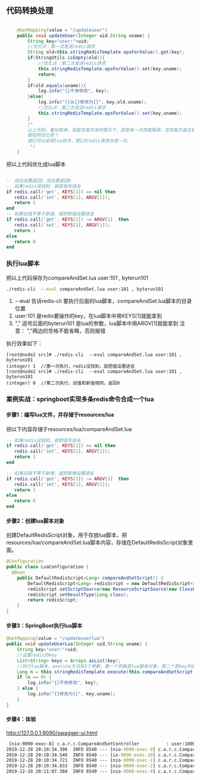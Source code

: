 ## 代码转换处理
```java

    @GetMapping(value = "/updateuser")
    public void updateUser(Integer uid,String uname) {
        String key="user:"+uid;
        //优化点：第一次发送redis请求
        String old=this.stringRedisTemplate.opsForValue().get(key);
        if(StringUtils.isEmpty(old)){
            //优化点：第二次发送redis请求
            this.stringRedisTemplate.opsForValue().set(key,uname);
            return;
        }
        if(old.equals(uname)){
            log.info("{}不用修改", key);
        }else{
            log.info("{}从{}修改为{}", key,old,uname);
            //优化点：第二次发送redis请求
            this.stringRedisTemplate.opsForValue().set(key,uname);
        }
        /*
        以上代码，看似简单，但是在高并发的情况下，还是有一点性能瓶颈，在性能方面主要是发送了2次redis请求。
        那如何优化呢？
        我们可以采用lua技术，把2次redis请求合成一次。
         */
    }
```
把以上代码优化成lua脚本
```lua

-- 成功设置返回1 没设置返回0
-- 如果redis没找到，就直接写进去
if redis.call('get', KEYS[1]) == nil then
   redis.call('set', KEYS[1], ARGV[1]);
   return 1
end
-- 如果旧值不等于新值，就把新值设置进去
if redis.call('get', KEYS[1]) ~= ARGV[1]  then
   redis.call('set', KEYS[1], ARGV[1]);
   return 1
else
   return 0
end
```
### 执行lua脚本
把以上代码保存为compareAndSet.lua user:101 , byterun101

```cmd
./redis-cli  --eval compareAndSet.lua user:101 , byterun101
```
1. --eval 告诉redis-cli 要执行后面的lua脚本，compareAndSet.lua脚本的目录位置
2. user:101 是redis要操作的key，在lua脚本中用KEYS[1]就能拿到
3. "," 逗号后面的byterun101 是lua的参数，lua脚本中用ARGV[1]就能拿到
注意： ","两边的空格不能省略，否则报错

执行效果如下：
```shell 
[root@node2 src]# ./redis-cli  --eval compareAndSet.lua user:101 , byterun101
(integer) 1  //第一次执行，redis没找到，就把值设置进去
[root@node2 src]# ./redis-cli  --eval compareAndSet.lua user:101 , byterun101
(integer) 0  //第二次执行，旧值和新值相同，返回0

```


### 案例实战：springboot实现多条redis命令合成一个lua
#### 步骤1：编写lua文件，并存储于resources/lua
把以下内容存储于resources/lua/compareAndSet.lua

```lua
-- 如果redis没找到，就把值写进去
if redis.call('get', KEYS[1]) == nil then
   redis.call('set', KEYS[1], ARGV[1]);
   return 1
end

-- 如果旧值不等于新增，就把新增设置进去
if redis.call('get', KEYS[1]) ~= ARGV[1]  then
   redis.call('set', KEYS[1], ARGV[1]);
   return 1
else
   return 0
end
```
#### 步骤2：创建lua脚本对象
创建DefaultRedisScript对象，用于存放lua脚本，把resources/lua/compareAndSet.lua脚本内容，存储在DefaultRedisScript对象里面。
```java 
@Configuration
public class LuaConfiguration {
  @Bean
    public DefaultRedisScript<Long> compareAndSetScript() {
        DefaultRedisScript<Long> redisScript = new DefaultRedisScript<>();
        redisScript.setScriptSource(new ResourceScriptSource(new ClassPathResource("lua/compareAndSet.lua")));
        redisScript.setResultType(Long.class);
        return redisScript;
    }
}
```

#### 步骤3：SpringBoot执行lua脚本
```java 
@GetMapping(value = "/updateuserlua")
public void updateUserLua(Integer uid,String uname) {
    String key="user:"+uid;
    //设置redis的key
    List<String> keys = Arrays.asList(key);
    //执行lua脚本，execute方法有3个参数，第一个参数是lua脚本对象，第二个是key列表，第三个是lua的参数数组
    Long n = this.stringRedisTemplate.execute(this.compareAndSetScript, keys, uname);
    if (n == 0) {
        log.info("{}不用修改", key);
    } else {
        log.info("{}修改为{}", key,uname);
    }
}
```

#### 步骤4：体验
http://127.0.0.1:9090/swagger-ui.html
```cmd
 [nio-9090-exec-8] c.a.r.c.CompareAndSetController          : user:100修改为abc
2019-12-28 20:10:34.396  INFO 8540 --- [nio-9090-exec-9] c.a.r.c.CompareAndSetController          : user:100不用修改
2019-12-28 20:10:34.546  INFO 8540 --- [io-9090-exec-10] c.a.r.c.CompareAndSetController          : user:100不用修改
2019-12-28 20:10:34.721  INFO 8540 --- [nio-9090-exec-1] c.a.r.c.CompareAndSetController          : user:100不用修改
2019-12-28 20:10:34.833  INFO 8540 --- [nio-9090-exec-2] c.a.r.c.CompareAndSetController          : user:100不用修改
2019-12-28 20:11:07.304  INFO 8540 --- [nio-9090-exec-4] c.a.r.c.CompareAndSetController          : user:100修改为agan 
```




